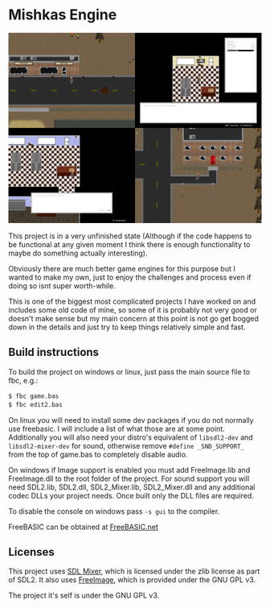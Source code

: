 # Mishkas Engine

![alt-text](https://github.com/dogbreaf/Mishkas-Engine/blob/experemental/other%20assets/screenshot.jpg?raw=true "Screenshot of the game")

This project is in a very unfinished state (Although if the code happens to be functional at any given moment I think there is enough functionality to maybe do something actually interesting).

Obviously there are much better game engines for this purpose but I wanted to make my own, just to enjoy the challenges and process even if doing so isnt super worth-while.

This is one of the biggest most complicated projects I have worked on and includes some old code of mine, so some of it is probably not very good or
doesn't make sense but my main concern at this point is not go get bogged down in the details and just try to keep things relatively simple and fast.

## Build instructions
To build the project on windows or linux, just pass the main source file to
fbc, e.g.:
```bash
$ fbc game.bas
$ fbc edit2.bas
```

On linux you will need to install some dev packages if you do not normally use freebasic. I will include a list of what those are at some point. Additionally you will also need your distro's equivalent of `libsdl2-dev` and `libsdl2-mixer-dev` for sound, otherwise remove `#define _SND_SUPPORT_` from the top of game.bas to completely disable audio.

On windows if Image support is enabled you must add FreeImage.lib and FreeImage.dll to the root folder of the project. For sound support you will need SDL2.lib, SDL2.dll, SDL2_Mixer.lib, SDL2_Mixer.dll and any additional codec DLLs your project needs. Once built only the DLL files are required.

To disable the console on windows pass `-s gui` to the compiler.

FreeBASIC can be obtained at [FreeBASIC.net](https://freebasic.net/)

##  Licenses
This project uses [SDL Mixer](https://www.libsdl.org/license.php), which is licensed under the zlib license as part of SDL2.
It also uses [FreeImage](http://freeimage.sourceforge.net/license.html), which is provided under the GNU GPL v3.

The project it's self is under the GNU GPL v3.
